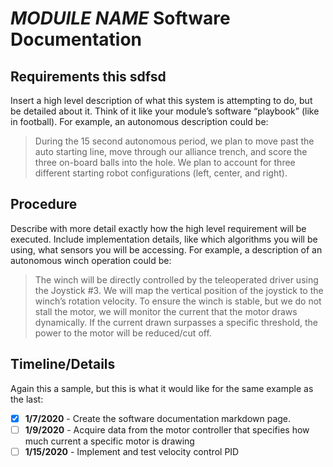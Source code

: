 # *MODUILE NAME* Software Documentation

## Requirements this sdfsd

Insert a high level description of what this system is attempting to do, but be detailed about it. Think of it like your module’s software “playbook” (like in football). For example, an autonomous description could be:

> During the 15 second autonomous period, we plan to move past the auto starting line, move through our alliance trench, and score the three on-board balls into the hole. We plan to account for three different starting robot configurations (left, center, and right).

## Procedure

Describe with more detail exactly how the high level requirement will be executed. Include implementation details, like which algorithms you will be using, what sensors you will be accessing. For example, a description of an autonomous winch operation could be:

> The winch will be directly controlled by the teleoperated driver using the Joystick #3. We will map the vertical position of the joystick to the winch’s rotation velocity. To ensure the winch is stable, but we do not stall the motor, we will monitor the current that the motor draws dynamically. If the current drawn surpasses a specific threshold, the power to the motor will be reduced/cut off.

## Timeline/Details

Again this a sample, but this is what it would like for the same example as the last:

- [x] **1/7/2020** - Create the software documentation markdown page.
- [ ] **1/9/2020** - Acquire data from the motor controller that specifies how much current a specific motor is drawing
- [ ] **1/15/2020** - Implement and test velocity control PID
